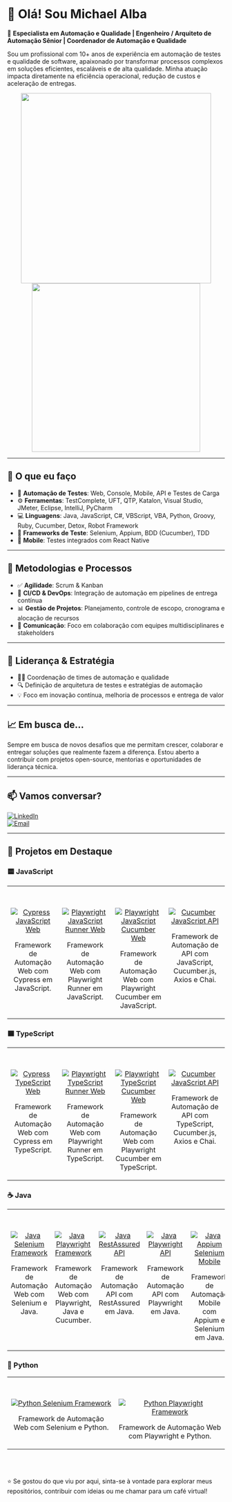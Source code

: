 # 👋 Olá! Sou Michael Alba

🎯 **Especialista em Automação e Qualidade | Engenheiro / Arquiteto de Automação Sênior | Coordenador de Automação e Qualidade**

Sou um profissional com 10+ anos de experiência em automação de testes e qualidade de software, apaixonado por transformar processos complexos em soluções eficientes, escaláveis e de alta qualidade. Minha atuação impacta diretamente na eficiência operacional, redução de custos e aceleração de entregas.

<p align="center">
  <img src="https://github-readme-stats.vercel.app/api?username=MichaelAlba131&show_icons=true&theme=radical&hide_border=true" width="440" />
  <img src="https://github-readme-stats.vercel.app/api/top-langs/?username=MichaelAlba131&layout=compact&theme=radical&hide_border=true" width="390" />
</p>

---

## 💼 O que eu faço

- 🔧 **Automação de Testes**: Web, Console, Mobile, API e Testes de Carga
- ⚙️ **Ferramentas**: TestComplete, UFT, QTP, Katalon, Visual Studio, JMeter, Eclipse, IntelliJ, PyCharm
- 💻 **Linguagens**: Java, JavaScript, C#, VBScript, VBA, Python, Groovy, Ruby, Cucumber, Detox, Robot Framework
- 🧪 **Frameworks de Teste**: Selenium, Appium, BDD (Cucumber), TDD
- 📱 **Mobile**: Testes integrados com React Native

---

## 🚀 Metodologias e Processos

- ✅ **Agilidade**: Scrum & Kanban
- 🧩 **CI/CD & DevOps**: Integração de automação em pipelines de entrega contínua
- 📊 **Gestão de Projetos**: Planejamento, controle de escopo, cronograma e alocação de recursos
- 🤝 **Comunicação**: Foco em colaboração com equipes multidisciplinares e stakeholders

---

## 👥 Liderança & Estratégia

- 👨‍💼 Coordenação de times de automação e qualidade
- 🔍 Definição de arquitetura de testes e estratégias de automação
- 💡 Foco em inovação contínua, melhoria de processos e entrega de valor

---

## 📈 Em busca de…

Sempre em busca de novos desafios que me permitam crescer, colaborar e entregar soluções que realmente fazem a diferença. Estou aberto a contribuir com projetos open-source, mentorias e oportunidades de liderança técnica.

---

## 📫 Vamos conversar?


<p >
  <a href="https://www.linkedin.com/in/michaelalba131/" target="_blank">
    <img src="https://img.shields.io/badge/LinkedIn-Michael%20Alba-0A66C2?style=for-the-badge&logo=linkedin&logoColor=white" alt="LinkedIn" />
  </a><br/>
  <a href="mailto:michael.alba@outlook.com.br">
    <img src="https://img.shields.io/badge/Email-michael.alba%40outlook.com.br-0A66C2?style=for-the-badge&logo=microsoft-outlook&logoColor=white" alt="Email" />
  </a>
</p>

---

<h2>🚀 Projetos em Destaque</h2>

### 🟨 JavaScript

<table>
  <tr>
    <td align="center" valign="top" style="padding-top: 50px;">
      <a href="https://github.com/MichaelAlba131/cypress_javascript">
        <img src="https://img.shields.io/badge/WEB%20|%20Cypress-JavaScript-16ba34?logo=playwright&logoColor=fff&style=for-the-badge" alt="Cypress JavaScript Web"/><br/>
      </a>
      <p>Framework de Automação Web com Cypress em JavaScript.</p>
    </td>
    <td align="center" valign="top" style="padding-top: 50px;">
      <a href="https://github.com/MichaelAlba131/javascript_playwrite_runner_framework">
        <img src="https://img.shields.io/badge/WEB%20|%20Playwright-JavaScript-16ba34?logo=playwright&logoColor=fff&style=for-the-badge" alt="Playwright JavaScript Runner Web"/><br/>
      </a>
      <p>Framework de Automação Web com Playwright Runner em JavaScript.</p>
    </td>
    <td align="center" valign="top" style="padding-top: 50px;">
      <a href="https://github.com/MichaelAlba131/javascript_playwrite_cucumber_framework">
        <img src="https://img.shields.io/badge/WEB%20|%20Playwright-JavaScript-16ba34?logo=playwright&logoColor=fff&style=for-the-badge" alt="Playwright JavaScript Cucumber Web"/><br/>
      </a>
      <p>Framework de Automação Web com Playwright Cucumber em JavaScript.</p>
    </td>
    <td align="center" valign="top" style="padding-top: 50px;">
      <a href="https://github.com/MichaelAlba131/javascript_playwrite_cucumber_framework">
        <img src="https://img.shields.io/badge/API%20|%20Axios-JavaScript-16ba34?logo=playwright&logoColor=fff&style=for-the-badge" alt="Cucumber JavaScript API"/><br/>
      </a>
      <p>Framework de Automação de API com JavaScript, Cucumber.js, Axios e Chai.</p>
    </td>
  </tr>
</table>


### 🟦 TypeScript
<table>
  <tr>
    <td align="center" valign="top" style="padding-top: 50px;">
      <a href="https://github.com/MichaelAlba131/cypress_typescript">
        <img src="https://img.shields.io/badge/WEB%20|%20Cypress-TypeScript-6e4cff?logo=playwright&logoColor=fff&style=for-the-badge" alt="Cypress TypeScript Web"/><br/>
      </a>
      <p>Framework de Automação Web com Cypress em TypeScript.</p>
    </td>
    <td align="center" valign="top" style="padding-top: 50px;">
      <a href="https://github.com/MichaelAlba131/typescript_playwrite_runner_framework">
     <img src="https://img.shields.io/badge/WEB%20|%20Playwright-TypeScript-6e4cff?logo=playwright&logoColor=fff&style=for-the-badge" alt="Playwright TypeScript Runner Web"/><br/>
    </a>
    <p>Framework de Automação Web com Playwright Runner em TypeScript.</p>
    </td>
    <td align="center" valign="top" style="padding-top: 50px;">
      <a href="https://github.com/MichaelAlba131/typescript_playwrite_cucumber_framework">
      <img src="https://img.shields.io/badge/WEB%20|%20Playwright-TypeScript-6e4cff?logo=playwright&logoColor=fff&style=for-the-badge" alt="Playwright TypeScript Cucumber Web"/><br/>
    </a>
    <p>Framework de Automação Web com Playwright Cucumber em TypeScript.</p>
    </td>
    <td align="center" valign="top" style="padding-top: 50px;">
      <a href="https://github.com/MichaelAlba131/bdd-axios-chai-typescript">
        <img src="https://img.shields.io/badge/API%20|%20Axios-TypeScript-6e4cff?logo=playwright&logoColor=fff&style=for-the-badge" alt="Cucumber JavaScript API"/><br/>
      </a>
      <p>Framework de Automação de API com TypeScript, Cucumber.js, Axios e Chai.</p>
    </td>

  </tr>
</table>

### ☕ Java
<table>
  <tr>
    <td align="center" valign="top" style="padding-top: 50px;">
      <a href="https://github.com/MichaelAlba131/selenium_java_framework">
        <img src="https://img.shields.io/badge/WEB%20|%20Selenium-Java-f89820?logo=playwright&logoColor=fff&style=for-the-badge" alt="Java Selenium Framework"/><br/>
      </a>
      <p>Framework de Automação Web com Selenium e Java.</p>
    </td>
    <td align="center" valign="top" style="padding-top: 50px;">
      <a href="https://github.com/MichaelAlba131/java_playwright_framework">
         <img src="https://img.shields.io/badge/WEB%20|%20Playwright-Java-f89820?logo=playwright&logoColor=fff&style=for-the-badge" alt="Java Playwright Framework"/><br/>
      </a>
      <p>Framework de Automação Web com Playwright, Java e Cucumber.</p>
    </td>
     <td align="center" valign="top" style="padding-top: 50px;">
      <a href="https://github.com/MichaelAlba131/java_restassured_api">
        <img src="https://img.shields.io/badge/WEB%20|%20RestAssured-Java-f89820?logo=playwright&logoColor=fff&style=for-the-badge" alt="Java RestAssured API"/><br/>
      </a>
      <p>Framework de Automação API com RestAssured em Java.</p>
    </td>
    <td align="center" valign="top" style="padding-top: 50px;">
      <a href="https://github.com/MichaelAlba131/java_playwright_api">
         <img src="https://img.shields.io/badge/API%20|%20Playwright-Java-f89820?logo=playwright&logoColor=fff&style=for-the-badge" alt="Java Playwright API"/><br/>
      </a>
      <p>Framework de Automação API com Playwright em Java.</p>
    </td>
     <td align="center" valign="top" style="padding-top: 50px;">
      <a href="https://github.com/MichaelAlba131/java_playwright_api">
         <img src="https://img.shields.io/badge/Mobile%20|%20Appium-Java-f89820?logo=playwright&logoColor=fff&style=for-the-badge" alt="Java Appium Selenium Mobile"/><br/>
      </a>
      <p>Framework de Automação Mobile com Appium e Selenium em Java.</p>
    </td>
  </tr>
</table>

### 🐍 Python
<table>
  <tr>
    <td align="center" valign="top" style="padding-top: 50px;">
      <a href="https://github.com/MichaelAlba131/python_selenium_framework">
        <img src="https://img.shields.io/badge/WEB%20|%20Selenium-Python-3776AB?logo=playwright&logoColor=fff&style=for-the-badge" alt="Python Selenium Framework"/><br/>
      </a>
      <p>Framework de Automação Web com Selenium e Python.</p>
    </td>
    <td align="center" valign="top" style="padding-top: 50px;">
      <a href="https://github.com/MichaelAlba131/python_playwright_runner_framework">
        <img src="https://img.shields.io/badge/WEB%20|%20Playwright-Python-3776AB?logo=playwright&logoColor=fff&style=for-the-badge" alt="Python Playwright Framework"/><br/>
      </a>
      <p>Framework de Automação Web com Playwright e Python.</p>
  </td>
  </tr>
</table>

<br/>
<br/>


⭐ Se gostou do que viu por aqui, sinta-se à vontade para explorar meus repositórios, contribuir com ideias ou me chamar para um café virtual!

